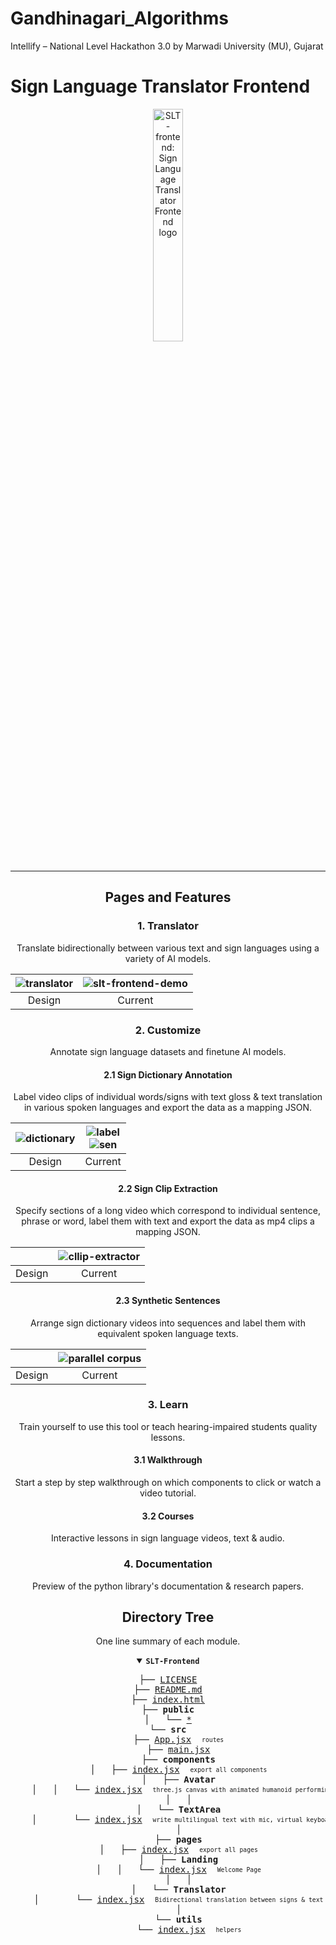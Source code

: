 # Gandhinagari_Algorithms
Intellify – National Level Hackathon 3.0 by Marwadi University (MU), Gujarat

# Sign Language Translator Frontend

<div align="center">

<img width="30.9%" alt="SLT-frontend: Sign Language Translator Frontend logo" src="https://github.com/sign-language-translator/slt-frontend/blob/784d68a419e9c65c88129534b31dfbdd8270d456/public/logo512.png" />


---

## Pages and Features

### 1. Translator

Translate bidirectionally between various text and sign languages using a variety of AI models.

| ![translator](https://github.com/user-attachments/assets/1e1ad62f-6486-422d-b44a-94df315a6195) | ![slt-frontend-demo](https://github.com/user-attachments/assets/a863e8b5-ff42-4a90-b9ee-a0cdb73fdaad) |
| :-: | :-: |
| Design | Current |

### 2. Customize

Annotate sign language datasets and finetune AI models.

#### 2.1 Sign Dictionary Annotation

Label video clips of individual words/signs with text gloss & text translation in various spoken languages and export the data as a mapping JSON.

| ![dictionary](https://github.com/user-attachments/assets/542e9755-6073-413c-98b8-5097ca19a739) | ![label](https://github.com/user-attachments/assets/8a033b45-732d-44bf-8e35-3df99ef24e22)<br/>![sen](https://github.com/user-attachments/assets/749defe5-966d-40e7-9e5d-08e9be707573) |
| :-: | :-: |
| Design | Current |

#### 2.2 Sign Clip Extraction

Specify sections of a long video which correspond to individual sentence, phrase or word, label them with text and export the data as mp4 clips a mapping JSON.

| | ![cllip-extractor](https://github.com/user-attachments/assets/37ffbddf-1711-4555-800f-9d5bdae4aacd) |
| :-: | :-: |
| Design | Current |

#### 2.3 Synthetic Sentences

Arrange sign dictionary videos into sequences and label them with equivalent spoken language texts.

| | ![parallel corpus](https://github.com/user-attachments/assets/e521f09b-6365-45e7-ae22-b5ae1feae809) |
| :-: | :-: |
| Design | Current |

### 3. Learn

Train yourself to use this tool or teach hearing-impaired students quality lessons.

#### 3.1 Walkthrough

Start a step by step walkthrough on which components to click or watch a video tutorial.

#### 3.2 Courses

Interactive lessons in sign language videos, text & audio.

### 4. Documentation

Preview of the python library's documentation & research papers.



## Directory Tree

One line summary of each module.

<details open>
<summary><b><code>SLT-Frontend</code></b><!-- (click to expand)--></summary>
<pre>
├── <a href="https://github.com/sign-language-translator/slt-frontend/blob/main/LICENSE">LICENSE</a>
├── <a href="https://github.com/sign-language-translator/slt-frontend/blob/main/README.md">README.md</a>
├── <a href="https://github.com/sign-language-translator/slt-frontend/blob/main/index.html">index.html</a>
├── <b>public</b>
│   └── <a href="https://github.com/sign-language-translator/slt-frontend/blob/main/public/">*</a>
└── <b>src</b>
    ├── <a href="https://github.com/sign-language-translator/slt-frontend/blob/main/src/App.jsx">App.jsx</a>  <sub><sup>routes</sup></sub>
    ├── <a href="https://github.com/sign-language-translator/slt-frontend/blob/main/src/index.js">main.jsx</a>
    ├── <b>components</b>
    │   ├── <a href="https://github.com/sign-language-translator/slt-frontend/blob/main/src/components/index.jsx">index.jsx</a>  <sub><sup>export all components</sup></sub>
    │   ├── <b>Avatar</b>
    │   │   └── <a href="https://github.com/sign-language-translator/slt-frontend/blob/main/src/components/Avatar/index.jsx">index.jsx</a>  <sub><sup>three.js canvas with animated humanoid performing signs</sup></sub>
    │   │
    │   └── <b>TextArea</b>
    │       └── <a href="https://github.com/sign-language-translator/slt-frontend/blob/main/src/components/TextArea/index.jsx">index.jsx</a>  <sub><sup>write multilingual text with mic, virtual keyboad & speaker. tag supported & ambiguous tokens. Get synonyms & translation suggestions.</sup></sub>
    │
    ├── <b>pages</b>
    │   ├── <a href="https://github.com/sign-language-translator/slt-frontend/blob/main/src/pages/index.jsx">index.jsx</a>  <sub><sup>export all pages</sup></sub>
    │   ├── <b>Landing</b>
    │   │   └── <a href="https://github.com/sign-language-translator/slt-frontend/blob/main/src/pages/Landing/index.jsx">index.jsx</a>  <sub><sup>Welcome Page</sup></sub>
    │   │
    │   └── <b>Translator</b>
    │       └── <a href="https://github.com/sign-language-translator/slt-frontend/blob/main/src/pages/Translator/index.jsx">index.jsx</a>  <sub><sup>Bidirectional translation between signs & text</sup></sub>
    │
    └── <b>utils</b>
        └── <a href="https://github.com/sign-language-translator/slt-frontend/blob/main/src/utils/index.jsx">index.jsx</a>  <sub><sup>helpers</sup></sub>
</pre>
</details>

